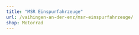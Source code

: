 ```yaml
---
title: "MSR Einspurfahrzeuge"
url: /vaihingen-an-der-enz/msr-einspurfahrzeuge/
shop: Motorrad
---
```

